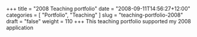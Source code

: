 +++
title       = "2008 Teaching portfolio"
date        = "2008-09-11T14:56:27+12:00"
categories  = [ "Portfolio", "Teaching" ]
slug        = "teaching-portfolio-2008"
draft       = "false"
weight      = 110
+++
This teaching portfolio supported my 2008 application

<!--more-->

